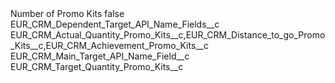<?xml version="1.0" encoding="UTF-8"?>
<CustomMetadata xmlns="http://soap.sforce.com/2006/04/metadata" xmlns:xsi="http://www.w3.org/2001/XMLSchema-instance" xmlns:xsd="http://www.w3.org/2001/XMLSchema">
    <label>Number of Promo Kits</label>
    <protected>false</protected>
    <values>
        <field>EUR_CRM_Dependent_Target_API_Name_Fields__c</field>
        <value xsi:type="xsd:string">EUR_CRM_Actual_Quantity_Promo_Kits__c,EUR_CRM_Distance_to_go_Promo_Kits__c,EUR_CRM_Achievement_Promo_Kits__c</value>
    </values>
    <values>
        <field>EUR_CRM_Main_Target_API_Name_Field__c</field>
        <value xsi:type="xsd:string">EUR_CRM_Target_Quantity_Promo_Kits__c</value>
    </values>
</CustomMetadata>
